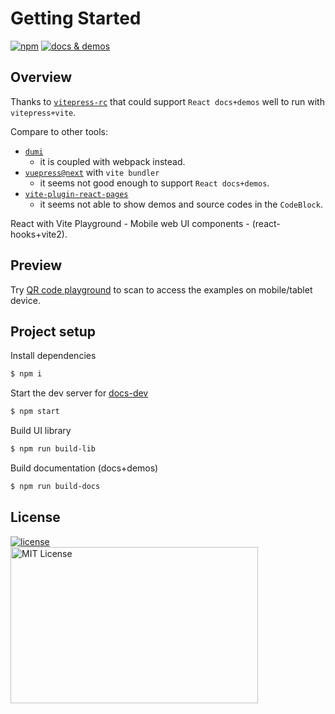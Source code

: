 # Getting Started

[![npm](https://img.shields.io/npm/v/rui-next)](https://www.npmjs.com/package/rui-next) <a href="https://nikoni.top/rui-next/docs/" target="_blank"><img src="https://img.shields.io/static/v1?label=&message=docs%20%26%20demos&color=3366cc" alt="docs & demos" /></a>

## Overview

Thanks to [`vitepress-rc`](https://github.com/cvnine/vitepress-rc) that could support `React docs+demos` well to run with `vitepress+vite`.

Compare to other tools:

- [`dumi`](https://d.umijs.org/)
  - it is coupled with webpack instead.
- [`vuepress@next`](https://github.com/vuepress/vuepress-next) with `vite bundler`
  - it seems not good enough to support `React docs+demos`.
- [`vite-plugin-react-pages`](https://github.com/vitejs/vite-plugin-react-pages)
  - it seems not able to show demos and source codes in the `CodeBlock`.

React with Vite Playground - Mobile web UI components - (react-hooks+vite2).

## Preview

Try [QR code playground](./components/qr-code/index.html) to scan to access the examples on mobile/tablet device.

## Project setup

Install dependencies

```bash
$ npm i
```

Start the dev server for [docs-dev](http://localhost:3000/rui-next/docs/)

```bash
$ npm start
```

Build UI library

```bash
$ npm run build-lib
```

Build documentation (docs+demos)

```bash
$ npm run build-docs
```

## License

<a href="https://www.npmjs.com/package/rui-next" target="_blank">
    <img alt="license" src="https://img.shields.io/npm/l/rui-next.svg" />
</a>
<br />
<img src="https://nikoni.top/images/niko-mit-react.png" alt="MIT License" width="396" height="250"/>
